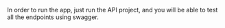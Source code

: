 In order to run the app, just run the API project, and you will be able to test all the endpoints using swagger.
